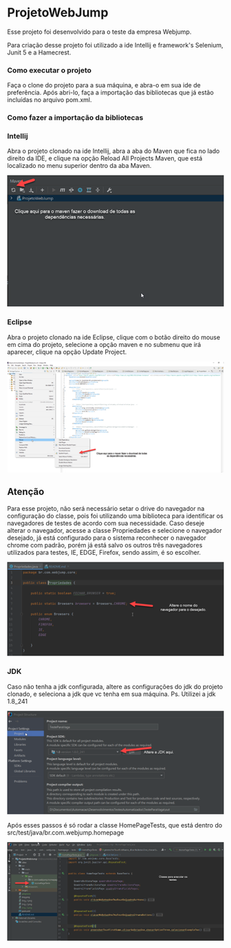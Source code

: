 # ProjetoWebJump
Esse projeto foi desenvolvido para o teste da empresa Webjump.

Para criação desse projeto foi utilizado a ide Intellij e framework's Selenium, Junit 5 e a Hamecrest.


<h3>Como executar o projeto</h3>

Faça o clone do projeto para a sua máquina, e abra-o em sua ide de preferência. Após abri-lo, faça a importação das bibliotecas que já estão incluídas no arquivo pom.xml.

<h3>Como fazer a importação da bibliotecas<h3>

<h3>Intellij</h3>
Abra o projeto clonado na ide Intellij, abra a aba do Maven que fica no lado direito da IDE, e clique na opção Reload All Projects Maven, que está localizado no menu superior dentro da aba Maven.

![img.png](img.png "Clique aqui para ver em imagem.")

<h3>Eclipse</h3>
Abra o projeto clonado na ide Eclipse, clique com o botão direito do mouse em cima do projeto, selecione a opção maven e no submenu que irá aparecer, clique na opção 
Update Project.

![img_1.png](img_1.png "Clique aqui para ver em imagem.")

<h2>Atenção</h2>

Para esse projeto, não será necessário setar o drive do navegador na configuração do classe, pois foi utilizando uma biblioteca para identificar os navegadores de testes
de acordo com sua necessidade. Caso deseje alterar o navegador, acesse a classe Propriedades e selecione o navegador desejado, já está configurado para o sistema reconhecer o navegador 
chrome com padrão, porém já está salvo os outros três navegadores utilizados para testes, IE, EDGE, Firefox, sendo assim, é so escolher.

![img_2.png](img_2.png "Clique aqui para ver em imagem.")


<h3>JDK</h3>

Caso não tenha a jdk configurada, altere as configurações do jdk do projeto clonado, e seleciona a
jdk que vc tenha em sua máquina. Ps. Utilizei a jdk 1.8_241

![img_3.png](img_3.png "Clique aqui para ver em imagem.")


Após esses passos é só rodar a classe HomePageTests, que está dentro do src/test/java/br.com.webjump.homepage

![img_4.png](img_4.png "Clique aqui para ver em imagem.")